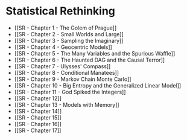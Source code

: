 # Statistical Rethinking
- [[SR - Chapter 1 - The Golem of Prague]]
- [[SR - Chapter 2 - Small Worlds and Large]]
- [[SR - Chapter 3 - Sampling the Imaginary]]
- [[SR - Chapter 4 - Geocentric Models]]
- [[SR - Chapter 5 - The Many Variables and the Spurious Waffle]]
- [[SR - Chapter 6 - The Haunted DAG and the Causal Terror]]
- [[SR - Chapter 7 - Ulysses' Compass]]
- [[SR - Chapter 8 - Conditional Manatees]]
- [[SR - Chapter 9 - Markov Chain Monte Carlo]]
- [[SR - Chapter 10 - Big Entropy and the Generalized Linear Model]]
- [[SR - Chapter 11 - God Spiked the Integers]]
- [[SR - Chapter 12]]
- [[SR - Chapter 13 - Models with Memory]]
- [[SR - Chapter 14]]
- [[SR - Chapter 15]]
- [[SR - Chapter 16]]
- [[SR - Chapter 17]]